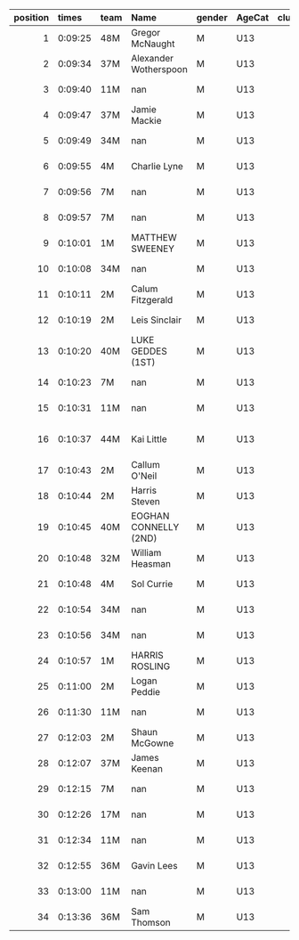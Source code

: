 |   position | times   | team   | Name                  | gender   | AgeCat   |   clubnumber | Club name           | Website                               |   finishPosition |
|-----------:|:--------|:-------|:----------------------|:---------|:---------|-------------:|:--------------------|:--------------------------------------|-----------------:|
|          1 | 0:09:25 | 48M    | Gregor McNaught       | M        | U13      |           48 | Springburn Harriers | https://www.springburnharriers.co.uk/ |                1 |
|          2 | 0:09:34 | 37M    | Alexander Wotherspoon | M        | U13      |           37 | Law & District AAC  | http://www.lawaac.co.uk/              |                2 |
|          3 | 0:09:40 | 11M    | nan                   | M        | U13      |           11 | Airdrie Harriers    | http://airdrieharriers.org/           |                3 |
|          4 | 0:09:47 | 37M    | Jamie Mackie          | M        | U13      |           37 | Law & District AAC  | http://www.lawaac.co.uk/              |                4 |
|          5 | 0:09:49 | 34M    | nan                   | M        | U13      |           34 | Kilbarchan AAC      | https://kilbarchanaac.org.uk/         |                5 |
|          6 | 0:09:55 | 4M     | Charlie Lyne          | M        | U13      |            4 | Inverclyde AC       | https://www.inverclydeac.org/         |                6 |
|          7 | 0:09:56 | 7M     | nan                   | M        | U13      |            7 | Giffnock North AC   | https://www.giffnocknorth.co.uk/      |                7 |
|          8 | 0:09:57 | 7M     | nan                   | M        | U13      |            7 | Giffnock North AC   | https://www.giffnocknorth.co.uk/      |                8 |
|          9 | 0:10:01 | 1M     | MATTHEW SWEENEY       | M        | U13      |            1 | East Kilbride AC    | http://www.ekac.org.uk/               |                9 |
|         10 | 0:10:08 | 34M    | nan                   | M        | U13      |           34 | Kilbarchan AAC      | https://kilbarchanaac.org.uk/         |               10 |
|         11 | 0:10:11 | 2M     | Calum Fitzgerald      | M        | U13      |            2 | Kilmarnock H&AC     | http://www.kilmarnockharriers.com/    |               11 |
|         12 | 0:10:19 | 2M     | Leis Sinclair         | M        | U13      |            2 | Kilmarnock H&AC     | http://www.kilmarnockharriers.com/    |               12 |
|         13 | 0:10:20 | 40M    | LUKE GEDDES (1ST)     | M        | U13      |           40 | Motherwell AC       | https://motherwellac.com/             |               13 |
|         14 | 0:10:23 | 7M     | nan                   | M        | U13      |            7 | Giffnock North AC   | https://www.giffnocknorth.co.uk/      |               14 |
|         15 | 0:10:31 | 11M    | nan                   | M        | U13      |           11 | Airdrie Harriers    | http://airdrieharriers.org/           |               15 |
|         16 | 0:10:37 | 44M    | Kai Little            | M        | U13      |           44 | North Ayrshire AAC  | https://naathletics.co.uk/            |               16 |
|         17 | 0:10:43 | 2M     | Callum O'Neil         | M        | U13      |            2 | Kilmarnock H&AC     | http://www.kilmarnockharriers.com/    |               17 |
|         18 | 0:10:44 | 2M     | Harris Steven         | M        | U13      |            2 | Kilmarnock H&AC     | http://www.kilmarnockharriers.com/    |               18 |
|         19 | 0:10:45 | 40M    | EOGHAN CONNELLY (2ND) | M        | U13      |           40 | Motherwell AC       | https://motherwellac.com/             |               19 |
|         20 | 0:10:48 | 32M    | William Heasman       | M        | U13      |           32 | Helensburgh AAC     | https://www.helensburghaac.com/       |               20 |
|         21 | 0:10:48 | 4M     | Sol Currie            | M        | U13      |            4 | Inverclyde AC       | https://www.inverclydeac.org/         |               21 |
|         22 | 0:10:54 | 34M    | nan                   | M        | U13      |           34 | Kilbarchan AAC      | https://kilbarchanaac.org.uk/         |               22 |
|         23 | 0:10:56 | 34M    | nan                   | M        | U13      |           34 | Kilbarchan AAC      | https://kilbarchanaac.org.uk/         |               23 |
|         24 | 0:10:57 | 1M     | HARRIS ROSLING        | M        | U13      |            1 | East Kilbride AC    | http://www.ekac.org.uk/               |               24 |
|         25 | 0:11:00 | 2M     | Logan Peddie          | M        | U13      |            2 | Kilmarnock H&AC     | http://www.kilmarnockharriers.com/    |               25 |
|         26 | 0:11:30 | 11M    | nan                   | M        | U13      |           11 | Airdrie Harriers    | http://airdrieharriers.org/           |               26 |
|         27 | 0:12:03 | 2M     | Shaun McGowne         | M        | U13      |            2 | Kilmarnock H&AC     | http://www.kilmarnockharriers.com/    |               27 |
|         28 | 0:12:07 | 37M    | James Keenan          | M        | U13      |           37 | Law & District AAC  | http://www.lawaac.co.uk/              |               28 |
|         29 | 0:12:15 | 7M     | nan                   | M        | U13      |            7 | Giffnock North AC   | https://www.giffnocknorth.co.uk/      |               29 |
|         30 | 0:12:26 | 17M    | nan                   | M        | U13      |           17 | Calderglen Harriers | http://www.calderglenharriers.org.uk/ |               30 |
|         31 | 0:12:34 | 11M    | nan                   | M        | U13      |           11 | Airdrie Harriers    | http://airdrieharriers.org/           |               31 |
|         32 | 0:12:55 | 36M    | Gavin Lees            | M        | U13      |           36 | Larkhall YMCA       | https://www.larkhallymcaharriers.org  |               32 |
|         33 | 0:13:00 | 11M    | nan                   | M        | U13      |           11 | Airdrie Harriers    | http://airdrieharriers.org/           |               33 |
|         34 | 0:13:36 | 36M    | Sam Thomson           | M        | U13      |           36 | Larkhall YMCA       | https://www.larkhallymcaharriers.org  |               34 |